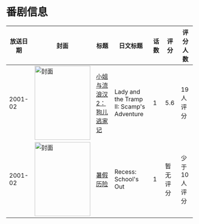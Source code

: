 # 番剧信息

|放送日期|封面|标题|日文标题|话数|评分|评分人数|
|---|---|---|---|---|---|---|
|2001-02|<img src="//lain.bgm.tv/pic/cover/c/33/2a/112363_N0064.jpg" alt="封面" style="width:150px;height:200px;object-fit:cover;">|[小姐与流浪汉2：狗儿逃家记](https://bangumi.tv/subject/112363)|Lady and the Tramp II: Scamp's Adventure|1|5.6|19人评分|
|2001-02|<img src="//lain.bgm.tv/pic/cover/c/fb/45/112362_5M9K2.jpg" alt="封面" style="width:150px;height:200px;object-fit:cover;">|[暑假历险](https://bangumi.tv/subject/112362)|Recess: School's Out|1|暂无评分|少于10人评分|
